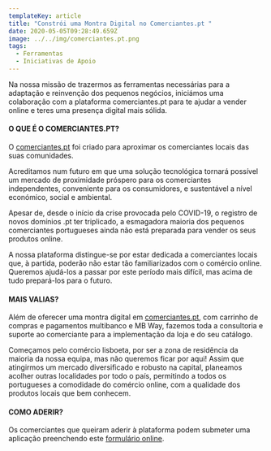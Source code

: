 ```yaml
---
templateKey: article
title: "Constrói uma Montra Digital no Comerciantes.pt "
date: 2020-05-05T09:28:49.659Z
image: ../../img/comerciantes.pt.png
tags:
  - Ferramentas
  - Iniciativas de Apoio
---
```

Na nossa missão de trazermos as ferramentas necessárias para a adaptação e reinvenção dos pequenos negócios, iniciámos uma colaboração com a plataforma comerciantes.pt para te ajudar a vender online e teres uma presença digital mais sólida.



#### O QUE É O COMERCIANTES.PT?

O [comerciantes.pt](https://comerciantes.pt/) foi criado para aproximar os comerciantes locais das suas comunidades.

Acreditamos num futuro em que uma solução tecnológica tornará possível um mercado de proximidade próspero para os comerciantes independentes, conveniente para os consumidores, e sustentável a nível económico, social e ambiental.

Apesar de, desde o início da crise provocada pelo COVID-19, o registro de novos domínios .pt ter triplicado, a esmagadora maioria dos pequenos comerciantes portugueses ainda não está preparada para vender os seus produtos online.

A nossa plataforma distingue-se por estar dedicada a comerciantes locais que, à partida, poderão não estar tão familiarizados com o comércio online. Queremos ajudá-los a passar por este período mais difícil, mas acima de tudo prepará-los para o futuro.



#### MAIS VALIAS?

Além de oferecer uma montra digital em [comerciantes.pt](https://comerciantes.pt/), com carrinho de compras e pagamentos multibanco e MB Way, fazemos toda a consultoria e suporte ao comerciante para a implementação da loja e do seu catálogo.

Começamos pelo comércio lisboeta, por ser a zona de residência da maioria da nossa equipa, mas não queremos ficar por aqui! Assim que atingirmos um mercado diversificado e robusto na capital, planeamos acolher outras localidades por todo o país, permitindo a todos os portugueses a comodidade do comércio online, com a qualidade dos produtos locais que bem conhecem.



#### COMO ADERIR?

Os comerciantes que queiram aderir à plataforma podem submeter uma aplicação preenchendo este [formulário online](https://comerciantes.pt/pages/comerciantes).
